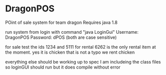 # DragonPOS
POint of sale system for team dragon
Requires java 1.8

run system from login with command "java LoginGui"
Username: DragonPOS
Password: dPOS
(both are case sensitive)

for sale test the ids 1234 and 5111
for rental 6262 is the only rental item at the moment.
yes it is chicken that is not a typo we rent chicken

everything else should be working up to spec
I am includeing the class files so loginGUI should run
but it does compile without error

